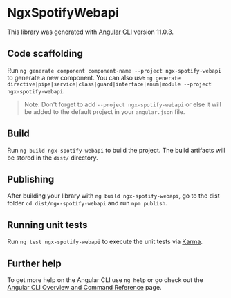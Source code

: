 # NgxSpotifyWebapi

This library was generated with [Angular CLI](https://github.com/angular/angular-cli) version 11.0.3.

## Code scaffolding

Run `ng generate component component-name --project ngx-spotify-webapi` to generate a new component. You can also use `ng generate directive|pipe|service|class|guard|interface|enum|module --project ngx-spotify-webapi`.
> Note: Don't forget to add `--project ngx-spotify-webapi` or else it will be added to the default project in your `angular.json` file. 

## Build

Run `ng build ngx-spotify-webapi` to build the project. The build artifacts will be stored in the `dist/` directory.

## Publishing

After building your library with `ng build ngx-spotify-webapi`, go to the dist folder `cd dist/ngx-spotify-webapi` and run `npm publish`.

## Running unit tests

Run `ng test ngx-spotify-webapi` to execute the unit tests via [Karma](https://karma-runner.github.io).

## Further help

To get more help on the Angular CLI use `ng help` or go check out the [Angular CLI Overview and Command Reference](https://angular.io/cli) page.
